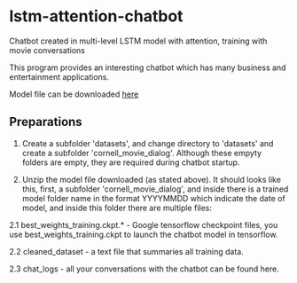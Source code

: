 # lstm-attention-chatbot
Chatbot created in multi-level LSTM model with attention, training with movie conversations

This program provides an interesting chatbot which has many business and entertainment applications.

Model file can be downloaded [here](https://www.dropbox.com/s/6ybgdw6z0miq0nr/models.zip?dl=0)


## Preparations

1. Create a subfolder 'datasets', and change directory to 'datasets' and create a subfolder 'cornell_movie_dialog'. Although these empyty folders are empty, they are required during chatbot startup.

2. Unzip the model file downloaded (as stated above). It should looks like this, first, a subfolder 'cornell_movie_dialog', and inside there is a trained model folder name in the format YYYYMMDD which indicate the date of model, and inside this folder there are multiple files:

2.1 best_weights_training.ckpt.* - Google tensorflow checkpoint files, you use best_weights_training.ckpt to launch the chatbot model in tensorflow.
        
2.2 cleaned_dataset - a text file that summaries all training data.
        
2.3 chat_logs - all your conversations with the chatbot can be found here.
